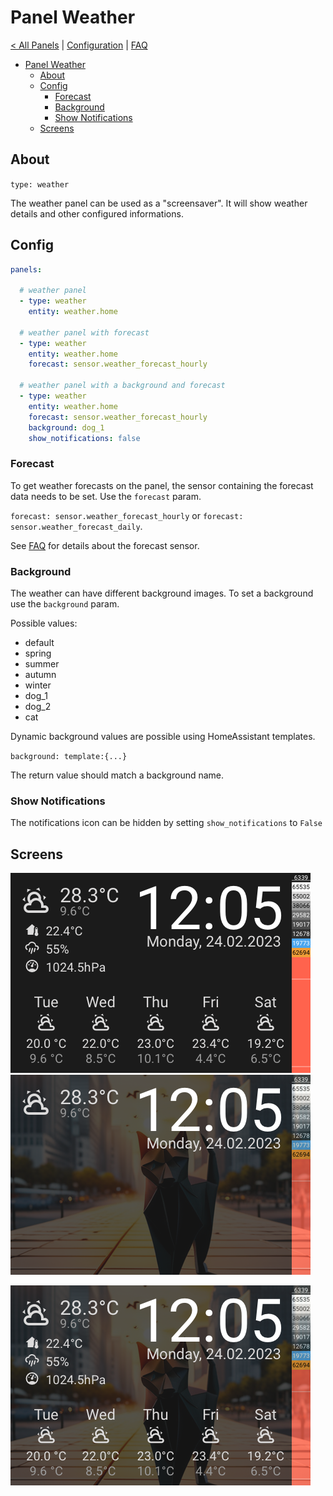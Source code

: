 # Panel Weather

[< All Panels](README.md) | [Configuration](../Config.md) | [FAQ](../FAQ.md)

- [Panel Weather](#panel-weather)
  - [About](#about)
  - [Config](#config)
    - [Forecast](#forecast)
    - [Background](#background)
    - [Show Notifications](#show-notifications)
  - [Screens](#screens)

## About

`type: weather`

The weather panel can be used as a "screensaver". It will show weather details and other configured informations.

## Config

```yaml
panels:

  # weather panel
  - type: weather
    entity: weather.home

  # weather panel with forecast
  - type: weather
    entity: weather.home
    forecast: sensor.weather_forecast_hourly

  # weather panel with a background and forecast
  - type: weather
    entity: weather.home
    forecast: sensor.weather_forecast_hourly
    background: dog_1
    show_notifications: false
```

### Forecast

To get weather forecasts on the panel, the sensor containing the forecast data needs to be set. Use the `forecast` param.

`forecast: sensor.weather_forecast_hourly` or `forecast: sensor.weather_forecast_daily`.

See [FAQ](../FAQ.md) for details about the forecast sensor.

### Background

The weather can have different background images. To set a background use the `background` param.

Possible values:

- default
- spring
- summer
- autumn
- winter
- dog_1
- dog_2
- cat

Dynamic background values are possible using HomeAssistant templates.

`background: template:{...}`

The return value should match a background name.

### Show Notifications

The notifications icon can be hidden by setting `show_notifications` to `False`

## Screens

![Panel Weather](../assets/panel_weather.png)
![Panel Weather Simple](../assets/panel_weather_simple.png)

![Panel Weather Background](../assets/panel_weather_background.png)
